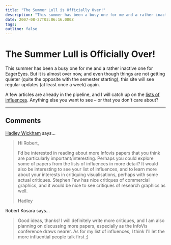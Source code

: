 ```yaml
---
title: "The Summer Lull is Officially Over!"
description: "This summer has been a busy one for me and a rather inactive one for EagerEyes. But it is almost over now, and even though things are not getting quieter (quite the opposite with the semester starting), this site will see regular updates (at least once a week) again."
date: 2007-08-27T02:06:16.000Z
tags: 
outline: false
---
```


# The Summer Lull is Officially Over!

This summer has been a busy one for me and a rather inactive one for EagerEyes. But it is almost over now, and even though things are not getting quieter (quite the opposite with the semester starting), this site will see regular updates (at least once a week) again.

A few articles are already in the pipeline, and I will catch up on the <a href="/influences">lists of influences</a>. Anything else you want to see – or that you don't care about?


---
## Comments

<a href="http://had.co.nz" rel="nofollow noopener" target="_blank">Hadley Wickham</a> says…
>	Hi Robert,
>	
>	I'd be interested in reading about more Infovis papers that you think are particularly important/interesting.  Perhaps you could explore some of papers from the lists of influences in more detail?  It would also be interesting to see your list of influences, and to learn more about your interests in critiquing visualisations, perhaps with some actual critiques. Stephen Few has nice critiques of commercial graphics, and it would be nice to see critiques of research graphics as well.
>	
>	Hadley

Robert Kosara says…
>	Good ideas, thanks! I will definitely write more critiques, and I am also planning
>	on discussing more papers, especially as the InfoVis conference draws
>	nearer. As for my list of influences, I think I'll let the more
>	influential people talk first ;)
>	


